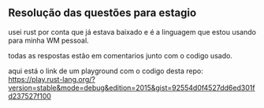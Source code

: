 ## Resolução das questões para estagio
usei rust por conta que já estava baixado e é a linguagem que estou usando para minha WM pessoal.

todas as respostas estão em comentarios junto com o codigo usado.


aqui está o link de um playground com o codigo desta repo: 
https://play.rust-lang.org/?version=stable&mode=debug&edition=2015&gist=92554d0f4527dd6ed301fd237527f100
